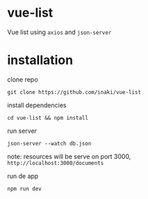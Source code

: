 # vue-list

Vue list using `axios` and `json-server`

# installation

clone repo

   `git clone https://github.com/inaki/vue-list`

install dependencies

   `cd vue-list && npm install`

run server

   `json-server --watch db.json`

note: resources will be serve on port 3000, `http://localhost:3000/documents`

run de app

   `npm run dev`
